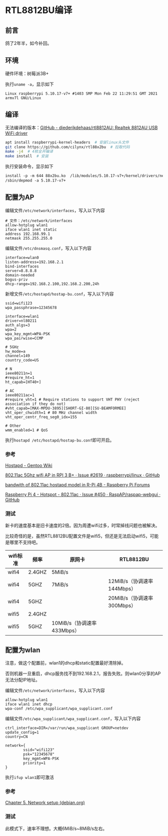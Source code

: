 # RTL8812BU编译

## 前言

鸽了2年半，如今补回。

## 环境

硬件环境：树莓派3B+  

执行`uname -a`，显示如下

```display
Linux raspberrypi 5.10.17-v7+ #1403 SMP Mon Feb 22 11:29:51 GMT 2021 armv7l GNU/Linux
```

## 编译

无法编译的版本：[GitHub - diederikdehaas/rtl8812AU: Realtek 8812AU USB WiFi driver](https://github.com/diederikdehaas/rtl8812AU)

```bash
apt install raspberrypi-kernel-headers  # 安装linux头文件
git clone https://github.com/cilynx/rtl88x2bu  # 拉取代码
make -j4  # 4核全开编译
make install  # 安装
```

执行安装命令，显示如下

```txt
install -p -m 644 88x2bu.ko  /lib/modules/5.10.17-v7+/kernel/drivers/net/wireless/
/sbin/depmod -a 5.10.17-v7+
```

## 配置为AP

编辑文件`/etc/network/interfaces`，写入以下内容

```
# 文件：/etc/network/interfaces
allow-hotplug wlan1
iface wlan1 inet static
address 192.168.99.1
netmask 255.255.255.0
```

编辑文件`/etc/dnsmasq.conf`，写入以下内容

```
interface=wlan0
listen-address=192.168.2.1
bind-interfaces
server=8.8.8.8
domain-needed
bogus-priv
dhcp-range=192.168.2.100,192.168.2.200,24h
```

新增文件`/etc/hostapd/hostap-bu.conf`，写入以下内容

```
ssid=wifi123
wpa_passphrase=12345678

interface=wlan1
driver=nl80211
auth_algs=3
wpa=2
wpa_key_mgmt=WPA-PSK
wpa_pairwise=CCMP

# 5GHz
hw_mode=a
channel=149
country_code=US

# N
ieee80211n=1
#require_ht=1
ht_capab=[HT40+]

# AC
ieee80211ac=1
#require_vht=1 # Require stations to support VHT PHY (reject association if they do not)
#vht_capab=[MAX-MPDU-3895][SHORT-GI-80][SU-BEAMFORMEE]
vht_oper_chwidth=1 # 80 MHz channel width
vht_oper_centr_freq_seg0_idx=155

# Other
wmm_enabled=1 # QoS
```

执行`hostapd /etc/hostapd/hostap-bu.conf`即可开启。

### 参考

[Hostapd - Gentoo Wiki](https://wiki.gentoo.org/wiki/Hostapd)

[802.11ac 5Ghz wifi AP in RPI 3 B+ · Issue #2619 · raspberrypi/linux · GitHub](https://github.com/raspberrypi/linux/issues/2619)

[bandwith of 802.11ac hostapd model in R-Pi 4B - Raspberry Pi Forums](https://www.raspberrypi.org/forums/viewtopic.php?t=265646)

[Raspberry Pi 4 - Hotspot - 802.11ac · Issue #450 · RaspAP/raspap-webgui · GitHub](https://github.com/RaspAP/raspap-webgui/issues/450)

### 测试

新卡的速度基本是旧卡速度的2倍。因为周遭wifi过多，时常掉线问题也被解决。

比较奇怪的是，虽然RTL8812BU配置文件是wifi5，但还是无法启动wifi5，可能是哪里不支持吧。

| wifi标准 | 频率   | 原网卡                     | RTL8812BU                  |
| -------- | ------ | -------------------------- | -------------------------- |
| wifi4    | 2.4GHZ | 5MiB/s                     |                            |
| wifi4    | 5GHZ   | 7MiB/s                     | 12MiB/s（协调速率144Mbps） |
| wifi4    | 5GHZ   |                            | 20MiB/s（协调速率300Mbps） |
| wifi5    | 2.4GHZ |                            |                            |
| wifi5    | 5GHZ   | 10MiB/s（协调速率433Mbps） |                            |

## 配置为wlan

注意，做这个配置前，wlan1的dhcp和static配置最好清除掉。

否则机器一旦重启，dhcp服务找不到192.168.2.1，报告失败。则wlan0分享的AP无法分配IP地址。



编辑文件`/etc/network/interfaces`，写入以下内容

```
allow-hotplug wlan1
iface wlan1 inet dhcp
wpa-conf /etc/wpa_supplicant/wpa_supplicant.conf
```



编辑文件`/etc/wpa_supplicant/wpa_supplicant.conf`，写入以下内容

```config
ctrl_interface=DIR=/var/run/wpa_supplicant GROUP=netdev
update_config=1
country=CN

network={
        ssid="wifi123"
        psk="12345678"
        key_mgmt=WPA-PSK
        priority=1
}
```



执行`ifup wlan1`即可激活

### 参考

[Chapter 5. Network setup (debian.org)](https://www.debian.org/doc/manuals/debian-reference/ch05.en.html)

### 测试

此模式下，速率不理想。大概6MiB/s~8MiB/s左右。